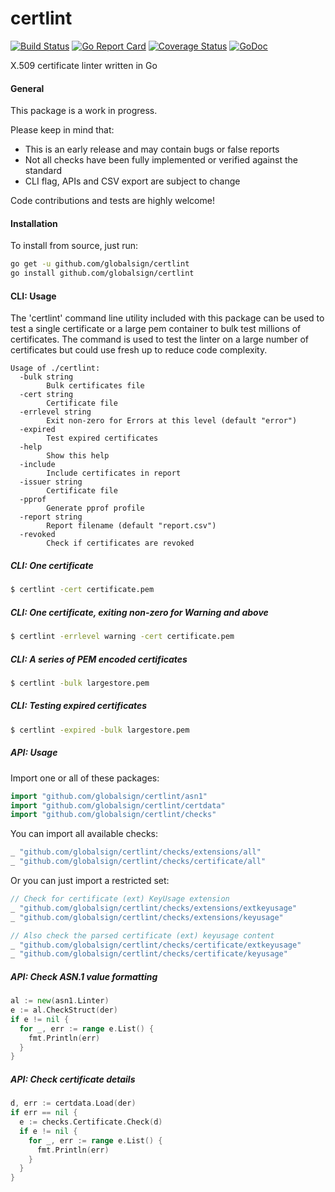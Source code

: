 # certlint

[![Build Status](https://travis-ci.org/globalsign/certlint.svg?branch=master)](https://travis-ci.org/globalsign/certlint)
[![Go Report Card](https://goreportcard.com/badge/github.com/globalsign/certlint)](https://goreportcard.com/report/github.com/globalsign/certlint)
[![Coverage Status](http://codecov.io/github/globalsign/certlint/coverage.svg?branch=master)](http://codecov.io/github.com/globalsign/certlint?branch=master)
[![GoDoc](https://godoc.org/github.com/globalsign/certlint?status.svg)](https://godoc.org/github.com/globalsign/certlint)

X.509 certificate linter written in Go

#### General
This package is a work in progress.

Please keep in mind that:
- This is an early release and may contain bugs or false reports
- Not all checks have been fully implemented or verified against the standard
- CLI flag, APIs and CSV export are subject to change

Code contributions and tests are highly welcome!

#### Installation

To install from source, just run:
```bash
go get -u github.com/globalsign/certlint
go install github.com/globalsign/certlint
```

#### CLI: Usage
The 'certlint' command line utility included with this package can be used to test a single certificate or a large pem container to bulk test millions of certificates. The command is used to test the linter on a large number of certificates but could use fresh up to reduce code complexity.

```
Usage of ./certlint:
  -bulk string
        Bulk certificates file
  -cert string
        Certificate file
  -errlevel string
        Exit non-zero for Errors at this level (default "error")
  -expired
        Test expired certificates
  -help
        Show this help
  -include
        Include certificates in report
  -issuer string
        Certificate file
  -pprof
        Generate pprof profile
  -report string
        Report filename (default "report.csv")
  -revoked
        Check if certificates are revoked
```

##### CLI: One certificate
```bash
$ certlint -cert certificate.pem
```

##### CLI: One certificate, exiting non-zero for Warning and above
```bash
$ certlint -errlevel warning -cert certificate.pem
```

##### CLI: A series of PEM encoded certificates
```bash
$ certlint -bulk largestore.pem
```

##### CLI: Testing expired certificates
```bash
$ certlint -expired -bulk largestore.pem
```

##### API: Usage
Import one or all of these packages:

```go
import "github.com/globalsign/certlint/asn1"
import "github.com/globalsign/certlint/certdata"
import "github.com/globalsign/certlint/checks"
```

You can import all available checks:
```go
_ "github.com/globalsign/certlint/checks/extensions/all"
_ "github.com/globalsign/certlint/checks/certificate/all"
```

Or you can just import a restricted set:
```go
// Check for certificate (ext) KeyUsage extension
_ "github.com/globalsign/certlint/checks/extensions/extkeyusage"
_ "github.com/globalsign/certlint/checks/extensions/keyusage"

// Also check the parsed certificate (ext) keyusage content
_ "github.com/globalsign/certlint/checks/certificate/extkeyusage"
_ "github.com/globalsign/certlint/checks/certificate/keyusage"
```

##### API: Check ASN.1 value formatting
```go
al := new(asn1.Linter)
e := al.CheckStruct(der)
if e != nil {
  for _, err := range e.List() {
    fmt.Println(err)
  }
}
```

##### API: Check certificate details
```go
d, err := certdata.Load(der)
if err == nil {
  e := checks.Certificate.Check(d)
  if e != nil {
    for _, err := range e.List() {
      fmt.Println(err)
    }
  }
}
```
